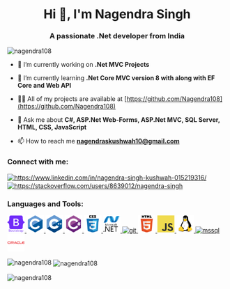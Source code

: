 <h1 align="center">Hi 👋, I'm Nagendra Singh</h1>
<h3 align="center">A passionate .Net developer from India</h3>

<p align="left"> <img src="https://komarev.com/ghpvc/?username=nagendra108&label=Profile%20views&color=0e75b6&style=flat" alt="nagendra108" /> </p>

- 🔭 I’m currently working on **.Net MVC Projects**

- 🌱 I’m currently learning **.Net Core MVC version 8 with along with EF Core and Web API**

- 👨‍💻 All of my projects are available at [https://github.com/Nagendra108](https://github.com/Nagendra108)

- 💬 Ask me about **C#, ASP.Net Web-Forms, ASP.Net MVC, SQL Server, HTML, CSS, JavaScript**

- 📫 How to reach me **nagendraskushwah10@gmail.com**

<h3 align="left">Connect with me:</h3>
<p align="left">
<a href="https://linkedin.com/in/https://www.linkedin.com/in/nagendra-singh-kushwah-015219316/" target="blank"><img align="center" src="https://raw.githubusercontent.com/rahuldkjain/github-profile-readme-generator/master/src/images/icons/Social/linked-in-alt.svg" alt="https://www.linkedin.com/in/nagendra-singh-kushwah-015219316/" height="30" width="40" /></a>
<a href="https://stackoverflow.com/users/https://stackoverflow.com/users/8639012/nagendra-singh" target="blank"><img align="center" src="https://raw.githubusercontent.com/rahuldkjain/github-profile-readme-generator/master/src/images/icons/Social/stack-overflow.svg" alt="https://stackoverflow.com/users/8639012/nagendra-singh" height="30" width="40" /></a>
</p>

<h3 align="left">Languages and Tools:</h3>
<p align="left"> <a href="https://getbootstrap.com" target="_blank" rel="noreferrer"> <img src="https://raw.githubusercontent.com/devicons/devicon/master/icons/bootstrap/bootstrap-plain-wordmark.svg" alt="bootstrap" width="40" height="40"/> </a> <a href="https://www.cprogramming.com/" target="_blank" rel="noreferrer"> <img src="https://raw.githubusercontent.com/devicons/devicon/master/icons/c/c-original.svg" alt="c" width="40" height="40"/> </a> <a href="https://www.w3schools.com/cpp/" target="_blank" rel="noreferrer"> <img src="https://raw.githubusercontent.com/devicons/devicon/master/icons/cplusplus/cplusplus-original.svg" alt="cplusplus" width="40" height="40"/> </a> <a href="https://www.w3schools.com/cs/" target="_blank" rel="noreferrer"> <img src="https://raw.githubusercontent.com/devicons/devicon/master/icons/csharp/csharp-original.svg" alt="csharp" width="40" height="40"/> </a> <a href="https://www.w3schools.com/css/" target="_blank" rel="noreferrer"> <img src="https://raw.githubusercontent.com/devicons/devicon/master/icons/css3/css3-original-wordmark.svg" alt="css3" width="40" height="40"/> </a> <a href="https://dotnet.microsoft.com/" target="_blank" rel="noreferrer"> <img src="https://raw.githubusercontent.com/devicons/devicon/master/icons/dot-net/dot-net-original-wordmark.svg" alt="dotnet" width="40" height="40"/> </a> <a href="https://git-scm.com/" target="_blank" rel="noreferrer"> <img src="https://www.vectorlogo.zone/logos/git-scm/git-scm-icon.svg" alt="git" width="40" height="40"/> </a> <a href="https://www.w3.org/html/" target="_blank" rel="noreferrer"> <img src="https://raw.githubusercontent.com/devicons/devicon/master/icons/html5/html5-original-wordmark.svg" alt="html5" width="40" height="40"/> </a> <a href="https://developer.mozilla.org/en-US/docs/Web/JavaScript" target="_blank" rel="noreferrer"> <img src="https://raw.githubusercontent.com/devicons/devicon/master/icons/javascript/javascript-original.svg" alt="javascript" width="40" height="40"/> </a> <a href="https://www.linux.org/" target="_blank" rel="noreferrer"> <img src="https://raw.githubusercontent.com/devicons/devicon/master/icons/linux/linux-original.svg" alt="linux" width="40" height="40"/> </a> <a href="https://www.microsoft.com/en-us/sql-server" target="_blank" rel="noreferrer"> <img src="https://www.svgrepo.com/show/303229/microsoft-sql-server-logo.svg" alt="mssql" width="40" height="40"/> </a> <a href="https://www.oracle.com/" target="_blank" rel="noreferrer"> <img src="https://raw.githubusercontent.com/devicons/devicon/master/icons/oracle/oracle-original.svg" alt="oracle" width="40" height="40"/> </a> </p>

<p><img align="left" src="https://github-readme-stats.vercel.app/api/top-langs?username=nagendra108&show_icons=true&locale=en&layout=compact" alt="nagendra108" /></p>

<p>&nbsp;<img align="center" src="https://github-readme-stats.vercel.app/api?username=nagendra108&show_icons=true&locale=en" alt="nagendra108" /></p>

<p><img align="center" src="https://github-readme-streak-stats.herokuapp.com/?user=nagendra108&" alt="nagendra108" /></p>
